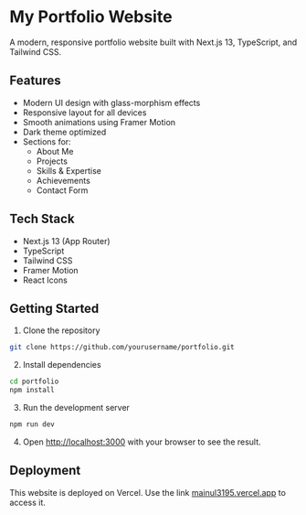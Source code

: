 # My Portfolio Website

A modern, responsive portfolio website built with Next.js 13, TypeScript, and Tailwind CSS.

## Features

- Modern UI design with glass-morphism effects
- Responsive layout for all devices
- Smooth animations using Framer Motion
- Dark theme optimized
- Sections for:
  - About Me
  - Projects
  - Skills & Expertise
  - Achievements
  - Contact Form

## Tech Stack

- Next.js 13 (App Router)
- TypeScript
- Tailwind CSS
- Framer Motion
- React Icons

## Getting Started

1. Clone the repository
```bash
git clone https://github.com/yourusername/portfolio.git
```

2. Install dependencies
```bash
cd portfolio
npm install
```

3. Run the development server
```bash
npm run dev
```

4. Open [http://localhost:3000](http://localhost:3000) with your browser to see the result.

## Deployment

This website is deployed on Vercel. Use the link [mainul3195.vercel.app](https://mainul3195.vercel.app/) to access it. 
